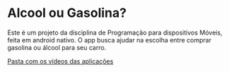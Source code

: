 # Alcool ou Gasolina?

Este é um projeto da disciplina de Programação para dispositivos Móveis, feita em android nativo.
O app busca ajudar na escolha entre comprar gasolina ou álcool para seu carro.

[Pasta com os vídeos das aplicações](https://ufcbr-my.sharepoint.com/:f:/g/personal/paulohgs_alu_ufc_br/Ety1v7Jj5LhAmUz2sgtf-ToBMwp2XnXGJ0YnAk1UyqUd2g?e=hdxAOK)
